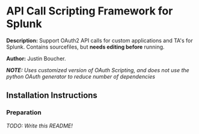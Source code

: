 # API Call Scripting Framework for Splunk

**Description:** Support OAuth2 API calls for custom applications and TA's for Splunk. Contains sourcefiles, but **needs editing before** running.

**Author:** Justin Boucher.

*__NOTE:__ Uses customized version of OAuth Scripting, and does not use the python OAuth generator to reduce number of dependencies*

## Installation Instructions

### Preparation

*TODO: Write this README!*
